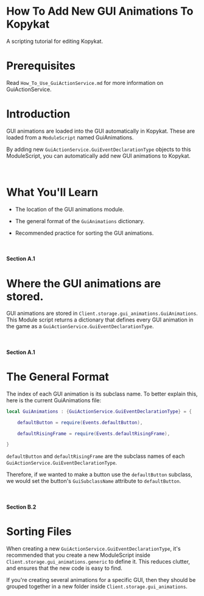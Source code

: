 # How To Add New GUI Animations To Kopykat
 A scripting tutorial for editing Kopykat.
 
# Prerequisites
Read `How_To_Use_GuiActionService.md` for more information on GuiActionService.

# Introduction
GUI animations are loaded into the GUI automatically in Kopykat. These are loaded from a `ModuleScript` named GuiAnimations.

By adding new `GuiActionService.GuiEventDeclarationType` objects to this ModuleScript, you can automatically add new GUI animations to Kopykat. 

<br>

# What You'll Learn

- The location of the GUI animations module.

- The general format of the `GuiAnimations` dictionary.

- Recommended practice for sorting the GUI animations.

<br>

#### Section A.1

# Where the GUI animations are stored.
GUI animations are stored in `Client.storage.gui_animations.GuiAnimations`. This Module script returns a dictionary that defines every GUI animation in the game as a `GuiActionService.GuiEventDeclarationType`. 

<br>

#### Section A.1
# The General Format
The index of each GUI animation is its subclass name. 
To better explain this, here is the current GuiAnimations file:
```lua
local GuiAnimations : {GuiActionService.GuiEventDeclarationType} = {

	defaultButton = require(Events.defaultButton),

	defaultRisingFrame = require(Events.defaultRisingFrame),

}
```

`defaultButton` and `defaultRisingFrame` are the subclass names of each `GuiActionService.GuiEventDeclarationType`. 

Therefore, if we wanted to make a button use the `defaultButton` subclass, we would set the button's `GuiSubclassName` attribute to `defaultButton`.

<br>

#### Section B.2

# Sorting Files
When creating a new `GuiActionService.GuiEventDeclarationType`, it's recommended that you create a new ModuleScript inside `Client.storage.gui_animations.generic` to define it. This reduces clutter, and ensures that the new code is easy to find.

 If you're creating several animations for a specific GUI, then they should be grouped together in a new folder inside `Client.storage.gui_animations`.


